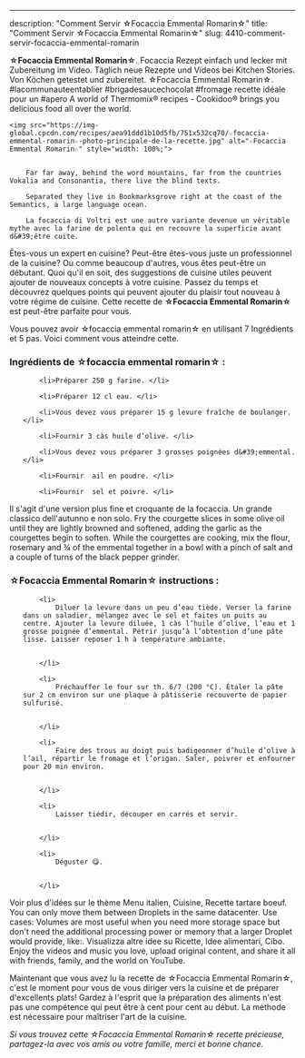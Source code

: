 ---
description: "Comment Servir ☆Focaccia Emmental Romarin☆"
title: "Comment Servir ☆Focaccia Emmental Romarin☆"
slug: 4410-comment-servir-focaccia-emmental-romarin

<p>
	<strong>☆Focaccia Emmental Romarin☆</strong>. 
	Focaccia Rezept einfach und lecker mit Zubereitung im Video. Täglich neue Rezepte und Videos bei Kitchen Stories. Von Köchen getestet und zubereitet. ☆Focaccia Emmental Romarin☆. #lacommunauteentablier #brigadesaucechocolat #fromage recette idéale pour un #apero A world of Thermomix® recipes - Cookidoo® brings you delicious food all over the world.
</p>
<p>
	
	<img src="https://img-global.cpcdn.com/recipes/aea91ddd1b10d5fb/751x532cq70/☆focaccia-emmental-romarin☆-photo-principale-de-la-recette.jpg" alt="☆Focaccia Emmental Romarin☆" style="width: 100%;">
	
	
		Far far away, behind the word mountains, far from the countries Vokalia and Consonantia, there live the blind texts.
	
		Separated they live in Bookmarksgrove right at the coast of the Semantics, a large language ocean.
	
		La focaccia di Voltri est une autre variante devenue un véritable mythe avec la farine de polenta qui en recouvre la superficie avant d&#39;être cuite.
	
</p>

Êtes-vous un expert en cuisine? Peut-être êtes-vous juste un professionnel de la cuisine? Ou comme beaucoup d'autres, vous êtes peut-être un débutant. Quoi qu'il en soit, des suggestions de cuisine utiles peuvent ajouter de nouveaux concepts à votre cuisine. Passez du temps et découvrez quelques points qui peuvent ajouter du plaisir tout nouveau à votre régime de cuisine. Cette recette de <strong> ☆Focaccia Emmental Romarin☆ </strong> est peut-être parfaite pour vous.

<!--inarticleads1-->

Vous pouvez avoir ☆focaccia emmental romarin☆ en utilisant 7 Ingrédients et 5 pas. Voici comment vous atteindre cette.

<h3>Ingrédients de ☆focaccia emmental romarin☆ :</h3>

<ol>
	
		<li>Préparer 250 g farine. </li>
	
		<li>Préparer 12 cl eau. </li>
	
		<li>Vous devez vous préparer 15 g levure fraîche de boulanger. </li>
	
		<li>Fournir 3 càs huile d’olive. </li>
	
		<li>Vous devez vous préparer 3 grosses poignées d&#39;emmental. </li>
	
		<li>Fournir  ail en poudre. </li>
	
		<li>Fournir  sel et poivre. </li>
	
</ol>

Il s&#39;agit d&#39;une version plus fine et croquante de la focaccia. Un grande classico dell&#39;autunno e non solo. Fry the courgette slices in some olive oil until they are lightly browned and softened, adding the garlic as the courgettes begin to soften. While the courgettes are cooking, mix the flour, rosemary and ¾ of the emmental together in a bowl with a pinch of salt and a couple of turns of the black pepper grinder. 

<!--inarticleads2-->

<h3>☆Focaccia Emmental Romarin☆ instructions :</h3>

<ol>
	
		<li>
			Diluer la levure dans un peu d’eau tiède. Verser la farine dans un saladier, mélangez avec le sel et faites un puits au centre. Ajouter la levure diluée, 1 càs l’huile d’olive, l’eau et 1 grosse poignée d’emmental. Pétrir jusqu’à l’obtention d’une pâte lisse. Laisser reposer 1 h à température ambiante.
			
			
		</li>
	
		<li>
			Préchauffer le four sur th. 6/7 (200 °C). Étaler la pâte sur 2 cm environ sur une plaque à pâtisserie recouverte de papier sulfurisé.
			
			
		</li>
	
		<li>
			Faire des trous au doigt puis badigeonner d’huile d’olive à l’ail, répartir le fromage et l’origan. Saler, poivrer et enfourner pour 20 min environ.
			
			
		</li>
	
		<li>
			Laisser tiédir, découper en carrés et servir.
			
			
		</li>
	
		<li>
			Déguster 😋.
			
			
		</li>
	
</ol>

Voir plus d&#39;idées sur le thème Menu italien, Cuisine, Recette tartare boeuf. You can only move them between Droplets in the same datacenter. Use cases: Volumes are most useful when you need more storage space but don&#39;t need the additional processing power or memory that a larger Droplet would provide, like:. Visualizza altre idee su Ricette, Idee alimentari, Cibo. Enjoy the videos and music you love, upload original content, and share it all with friends, family, and the world on YouTube. 

<!--inarticleads1-->

<p>
Maintenant que vous avez lu la recette de ☆Focaccia Emmental Romarin☆, c'est le moment pour vous de vous diriger vers la cuisine et de préparer d'excellents plats! Gardez à l'esprit que la préparation des aliments n'est pas une compétence qui peut être à cent pour cent au début. La méthode est nécessaire pour maîtriser l'art de la cuisine.
</p>

<p>
<i>Si vous trouvez cette ☆Focaccia Emmental Romarin☆ recette précieuse, partagez-la avec vos amis ou votre famille, merci et bonne chance.</i>
</p>
